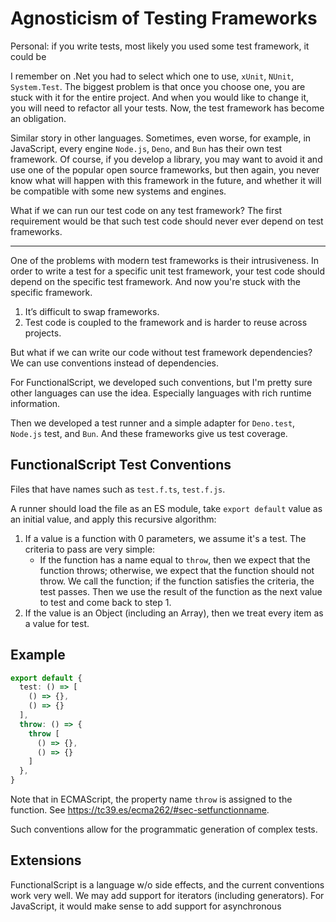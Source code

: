 # Agnosticism of Testing Frameworks 

Personal: if you write tests, most likely you used some test framework, it could be

I remember on .Net you had to select which one to use, `xUnit`, `NUnit`, `System.Test`. The biggest problem is that once you choose one, you are stuck with it for the entire project. And when you would like to change it, you will need to refactor all your tests. Now, the test framework has become an obligation.

Similar story in other languages. Sometimes, even worse, for example, in JavaScript, every engine `Node.js`, `Deno`, and `Bun` has their own test framework. Of course, if you develop a library, you may want to avoid it and use one of the popular open source frameworks, but then again, you never know what will happen with this framework in the future, and whether it will be compatible with some new systems and engines.

What if we can run our test code on any test framework? The first requirement would be that such test code should never ever depend on test frameworks.

---

One of the problems with modern test frameworks is their intrusiveness. In order to write a test for a specific unit test framework, your test code should depend on the specific test framework. 
And now you're stuck with the specific framework. 

1. It’s difficult to swap frameworks.
2. Test code is coupled to the framework and is harder to reuse across projects.

But what if we can write our code without test framework dependencies? We can use conventions instead of dependencies.

For FunctionalScript, we developed such conventions, but I'm pretty sure other languages can use the idea. Especially languages with rich runtime information. 

Then we developed a test runner and a simple adapter for `Deno.test`, `Node.js` test, and `Bun`. And these frameworks give us test coverage.

## FunctionalScript Test Conventions

Files that have names such as `test.f.ts`, `test.f.js`.

A runner should load the file as an ES module, take `export default` value as an initial value, and apply this recursive algorithm:

1. If a value is a function with 0 parameters, we assume it's a test.
   The criteria to pass are very simple:
   - If the function has a name equal to `throw`, then we expect that the function throws; otherwise, we expect that the function should not throw.
   We call the function; if the function satisfies the criteria, the test passes.
   Then we use the result of the function as the next value to test and come back to step 1.
2. If the value is an Object (including an Array), then we treat every item as a value for test.

## Example

```ts
export default {
  test: () => [
    () => {},
    () => {}
  ],
  throw: () => {
    throw [
      () => {},
      () => {}
    ]
  },
}
```

Note that in ECMAScript, the property name `throw` is assigned to the function. See https://tc39.es/ecma262/#sec-setfunctionname.

Such conventions allow for the programmatic generation of complex tests.

## Extensions

FunctionalScript is a language w/o side effects, and the current conventions work very well. We may add support for iterators (including generators). 
For JavaScript, it would make sense to add support for asynchronous
